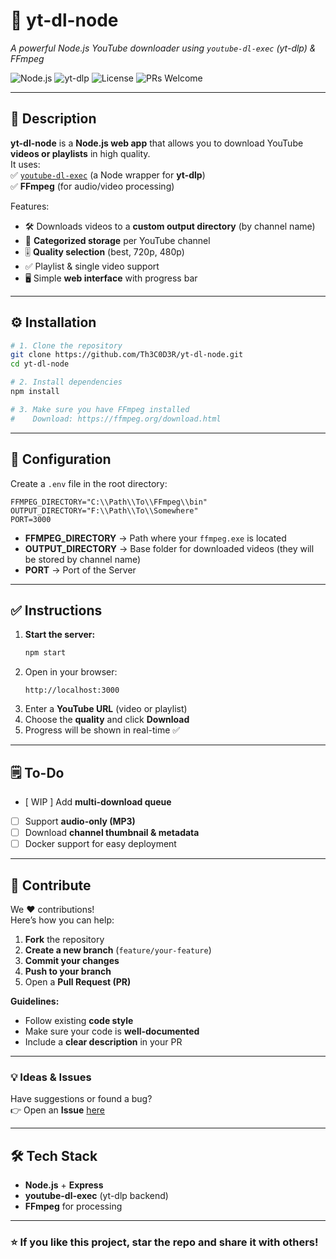 # 🎥 yt-dl-node  
*A powerful Node.js YouTube downloader using `youtube-dl-exec` (yt-dlp) & FFmpeg*  

![Node.js](https://img.shields.io/badge/Node.js-18+-green?logo=node.js)
![yt-dlp](https://img.shields.io/badge/yt--dlp-latest-blue)
![License](https://img.shields.io/badge/license-MIT-yellow)
![PRs Welcome](https://img.shields.io/badge/PRs-Welcome-brightgreen)

---

## 📜 Description  
**yt-dl-node** is a **Node.js web app** that allows you to download YouTube **videos or playlists** in high quality.  
It uses:  
✅ [`youtube-dl-exec`](https://github.com/microlinkhq/youtube-dl-exec) (a Node wrapper for **yt-dlp**)  
✅ **FFmpeg** (for audio/video processing)  

Features:  
- 🛠 Downloads videos to a **custom output directory** (by channel name)  
- 📂 **Categorized storage** per YouTube channel  
- 🎚 **Quality selection** (best, 720p, 480p)  
- ✅ Playlist & single video support  
- 🖥 Simple **web interface** with progress bar  

---

## ⚙️ Installation  

```bash
# 1. Clone the repository
git clone https://github.com/Th3C0D3R/yt-dl-node.git
cd yt-dl-node

# 2. Install dependencies
npm install

# 3. Make sure you have FFmpeg installed
#    Download: https://ffmpeg.org/download.html
```

---

## 🔧 Configuration  

Create a `.env` file in the root directory:  

```env
FFMPEG_DIRECTORY="C:\\Path\\To\\FFmpeg\\bin"
OUTPUT_DIRECTORY="F:\\Path\\To\\Somewhere"
PORT=3000
```

- **FFMPEG_DIRECTORY** → Path where your `ffmpeg.exe` is located  
- **OUTPUT_DIRECTORY** → Base folder for downloaded videos (they will be stored by channel name)  
- **PORT** → Port of the Server

---

## ✅ Instructions  

1. **Start the server:**  
   ```bash
   npm start
   ```
2. Open in your browser:  
   ```
   http://localhost:3000
   ```
3. Enter a **YouTube URL** (video or playlist)  
4. Choose the **quality** and click **Download**  
5. Progress will be shown in real-time ✅  

---

## 🗒️ To-Do  
- [ WIP ] Add **multi-download queue** 
- [ ] Support **audio-only (MP3)** 
- [ ] Download **channel thumbnail & metadata** 
- [ ] Docker support for easy deployment  

---

## 🤝 Contribute  

We ❤️ contributions!  
Here’s how you can help:  
1. **Fork** the repository  
2. **Create a new branch** (`feature/your-feature`)  
3. **Commit your changes**  
4. **Push to your branch**  
5. Open a **Pull Request (PR)**  

**Guidelines:**  
- Follow existing **code style**  
- Make sure your code is **well-documented**  
- Include a **clear description** in your PR  

---

### 💡 Ideas & Issues  
Have suggestions or found a bug?  
👉 Open an **Issue** [here](https://github.com/Th3C0D3R/yt-dl-node/issues)  

---

## 🛠 Tech Stack  
- **Node.js** + **Express**  
- **youtube-dl-exec** (yt-dlp backend)  
- **FFmpeg** for processing  

---

### ⭐ If you like this project, **star the repo** and share it with others!  
